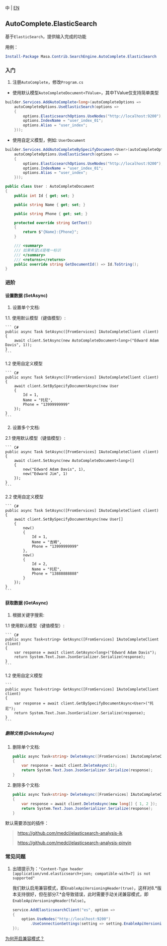 中 | [EN](README.md)

## AutoComplete.ElasticSearch

基于`ElasticSearch`，提供输入完成的功能

用例：

``` powershell
Install-Package Masa.Contrib.SearchEngine.AutoComplete.ElasticSearch
```

### 入门

1. 注册`AutoComplete`，修改`Program.cs`

* 使用默认模型`AutoCompleteDocument<TValue>`，其中TValue仅支持简单类型

``` C#
builder.Services.AddAutoComplete<long>(autoCompleteOptions =>
    autoCompleteOptions.UseElasticSearch(options =>
    {
        options.ElasticsearchOptions.UseNodes("http://localhost:9200");
        options.IndexName = "user_index_01";
        options.Alias = "user_index";
    }));
```

* 使用自定义模型，例如: `UserDocument`

``` C#
builder.Services.AddAutoCompleteBySpecifyDocument<User>(autoCompleteOptions =>
    autoCompleteOptions.UseElasticSearch(options =>
    {
        options.ElasticsearchOptions.UseNodes("http://localhost:9200");
        options.IndexName = "user_index_01";
        options.Alias = "user_index";
    }));

public class User : AutoCompleteDocument
{
    public int Id { get; set; }

    public string Name { get; set; }

    public string Phone { get; set; }

    protected override string GetText()
    {
        return $"{Name}:{Phone}";
    }

    /// <summary>
    /// 如果希望id是唯一标识
    /// </summary>
    /// <returns></returns>
    public override string GetDocumentId() => Id.ToString();
}
```

### 进阶

#### 设置数据 (SetAsync)

1. 设置单个文档:

1.1. 使用默认模型（键值模型）:

    ``` C#
    public async Task SetAsync([FromServices] IAutoCompleteClient client)
    {
        await client.SetAsync(new AutoCompleteDocument<long>("Edward Adam Davis", 1));
    }
    ```

1.2 使用自定义模型

    ``` C#
    public async Task SetAsync([FromServices] IAutoCompleteClient client)
    {
        await client.SetBySpecifyDocumentAsync(new User
        {
            Id = 1,
            Name = "托尼",
            Phone = "13999999999"
        });
    }
    ```

2. 设置多个文档:

2.1 使用默认模型（键值模型）:

    ``` C#
    public async Task SetAsync([FromServices] IAutoCompleteClient client)
    {
        await client.SetAsync(new AutoCompleteDocument<long>[]
        {
            new("Edward Adam Davis", 1),
            new("Edward Jim", 1)
        });
    }
    ```

2.2 使用自定义模型

    ``` C#
    public async Task SetAsync([FromServices] IAutoCompleteClient client)
    {
        await client.SetBySpecifyDocumentAsync(new User[]
        {
            new()
            {
                Id = 1,
                Name = "吉姆",
                Phone = "13999999999"
            },
            new()
            {
                Id = 2,
                Name = "托尼",
                Phone = "13888888888"
            }
        });
    }
    ```

#### 获取数据 (GetAsync)

1. 根据关键字搜索:

1.1 使用默认模型（键值模型）:

    ``` C#
    public async Task<string> GetAsync([FromServices] IAutoCompleteClient client)
    {
        var response = await client.GetAsync<long>("Edward Adam Davis");
        return System.Text.Json.JsonSerializer.Serialize(response);
    }
    ```

1.2 使用自定义模型

    ```
    public async Task<string> GetAsync([FromServices] IAutoCompleteClient client)
    {
        var response = await client.GetBySpecifyDocumentAsync<User>("托尼");
        return System.Text.Json.JsonSerializer.Serialize(response);
    }
    ```

##### 删除文档 (DeleteAsync)

1. 删除单个文档:

   ``` C#
   public async Task<string> DeleteAsync([FromServices] IAutoCompleteClient client)
   {
       var response = await client.DeleteAsync(1);
       return System.Text.Json.JsonSerializer.Serialize(response);
   }
   ```

2. 删除多个文档:

   ``` C#
   public async Task<string> DeleteAsync([FromServices] IAutoCompleteClient client)
   {
       var response = await client.DeleteAsync(new long[] { 1, 2 });
       return System.Text.Json.JsonSerializer.Serialize(response);
   }
   ```

默认需要添加的插件：

> https://github.com/medcl/elasticsearch-analysis-ik
>
> https://github.com/medcl/elasticsearch-analysis-pinyin

### 常见问题

1. 出错提示为：`"Content-Type header [application/vnd.elasticsearch+json; compatible-with=7] is not supported"`

   我们默认启用兼容模式，即`EnableApiVersioningHeader(true)`，这样对8.*版本支持很好，但在部分7.*会导致错误，此时需要手动关闭兼容模式，即`EnableApiVersioningHeader(false)`。

    ``` C#
    service.AddElasticsearchClient("es", option =>
    {
        option.UseNodes("http://localhost:9200")
            .UseConnectionSettings(setting => setting.EnableApiVersioningHeader(false));
    });
    ```

[为何开启兼容模式？](https://github.com/elastic/elasticsearch-net/issues/6154)